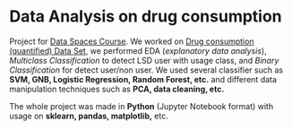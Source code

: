 #  Data Analysis on drug consumption

Project for <a href="https://didattica.polito.it/pls/portal30/sviluppo.guide.visualizza?p_cod_ins=01RLPNG&p_a_acc=2017&p_lang=IT">Data Spaces Course</a>. We worked on <a href="https://archive.ics.uci.edu/ml/datasets/Drug+consumption+%28quantified%29">Drug consumption (quantified) Data Set</a>, we performed EDA (_explanatory data analysis_), _Multiclass Classification_ to detect LSD user with usage class, and _Binary Classification_ for detect user/non user. We used several classifier such as __SVM, GNB, Logistic Regression, Random Forest, etc.__ and different data manipulation techniques such as __PCA, data cleaning, etc.__
 
The whole project was made in __Python__ (Jupyter Notebook format) with usage on __sklearn, pandas, matplotlib,__ etc. 
